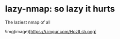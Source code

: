 # lazy-nmap: so lazy it hurts
The laziest nmap of all


!img(image)[https://i.imgur.com/HozlLsh.png]
